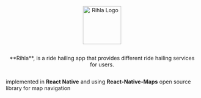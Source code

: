 <div style="display: flex; flex-direction: column; align-items: center;">
    <p align="center"><img src="https://i.imgur.com/ySsgLYF.png" alt="Rihla Logo" width="100" height="100"></p>
    

<p align="center">**Rihla**, is a ride hailing app that provides different ride hailing services for users.

implemented in **React Native** and using **React-Native-Maps** open source library for map navigation</p>

</div>

